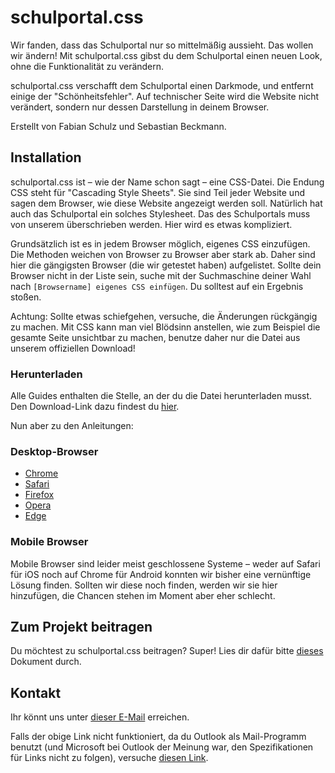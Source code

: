 # schulportal.css

Wir fanden, dass das Schulportal nur so mittelmäßig aussieht. Das wollen wir ändern!
Mit schulportal.css gibst du dem Schulportal einen neuen Look, ohne die Funktionalität zu verändern.

schulportal.css verschafft dem Schulportal einen Darkmode, und entfernt einige der "Schönheitsfehler".
Auf technischer Seite wird die Website nicht verändert, sondern nur dessen Darstellung in deinem Browser.

Erstellt von Fabian Schulz und Sebastian Beckmann.

## Installation

schulportal.css ist – wie der Name schon sagt – eine CSS-Datei. Die Endung CSS steht für "Cascading Style Sheets".
Sie sind Teil jeder Website und sagen dem Browser, wie diese Website angezeigt werden soll.
Natürlich hat auch das Schulportal ein solches Stylesheet. Das des Schulportals muss von unserem überschrieben werden.
Hier wird es etwas kompliziert.

Grundsätzlich ist es in jedem Browser möglich, eigenes CSS einzufügen. Die Methoden weichen von Browser zu Browser aber stark ab.
Daher sind hier die gängigsten Browser (die wir getestet haben) aufgelistet. Sollte dein Browser nicht in der Liste sein,
suche mit der Suchmaschine deiner Wahl nach `[Browsername] eigenes CSS einfügen`. Du solltest auf ein Ergebnis stoßen.

Achtung: Sollte etwas schiefgehen, versuche, die Änderungen rückgängig zu machen. Mit CSS kann man viel Blödsinn anstellen,
wie zum Beispiel die gesamte Seite unsichtbar zu machen, benutze daher nur die Datei aus unserem offiziellen Download!

### Herunterladen
Alle Guides enthalten die Stelle, an der du die Datei herunterladen musst. Den Download-Link dazu findest du <a href="https://github.com/gxalpha/schulportal.css/releases" target="_blank">hier</a>.

Nun aber zu den Anleitungen:

### Desktop-Browser
- [Chrome](docs/chrome_desktop.md)
- [Safari](docs/safari_desktop.md)
- [Firefox](docs/firefox_desktop.md)
- [Opera](docs/opera_desktop.md)
- [Edge](docs/edge_desktop.md)

### Mobile Browser
Mobile Browser sind leider meist geschlossene Systeme – weder auf Safari für iOS noch auf Chrome für Android konnten wir bisher
eine vernünftige Lösung finden. Sollten wir diese noch finden, werden wir sie hier hinzufügen, die Chancen stehen im Moment aber eher schlecht.

## Zum Projekt beitragen
Du möchtest zu schulportal.css beitragen? Super! Lies dir dafür bitte [dieses](CONTRIBUTING.md) Dokument durch.

## Kontakt

Ihr könnt uns unter <a href="mailto:Sebastian%20Beckmann<sebastianbeckmanndev@gmail.com>,%20Fabian%20Schulz<f.schulz6113@gmail.com>?subject=schulportal.css">dieser E-Mail</a> erreichen.

Falls der obige Link nicht funktioniert, da du Outlook als Mail-Programm benutzt (und Microsoft bei Outlook der Meinung war, den Spezifikationen für Links nicht zu folgen), versuche
<a href="mailto:Sebastian%20Beckmann<sebastianbeckmanndev@gmail.com>;%20Fabian%20Schulz<f.schulz6113@gmail.com>?subject=schulportal.css">diesen Link</a>.
